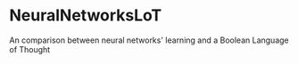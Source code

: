 # NeuralNetworksLoT
 An comparison between neural networks' learning and a Boolean Language of Thought
